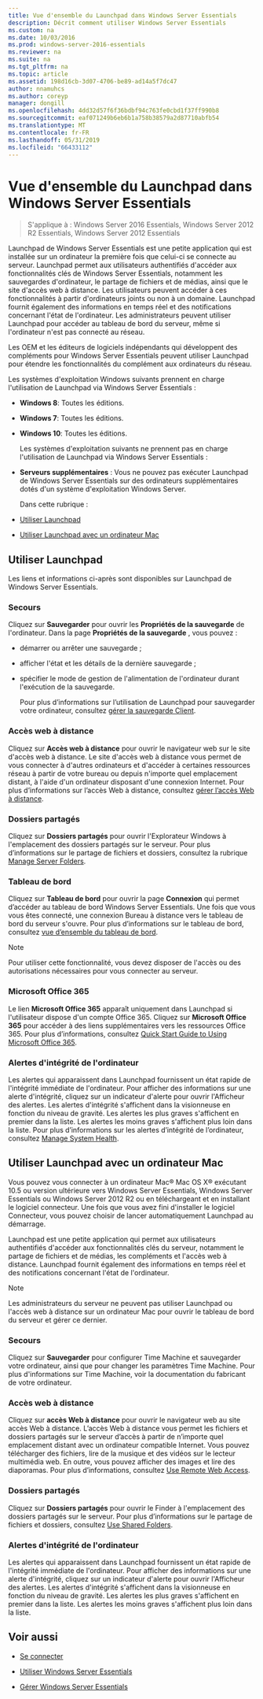 ```yaml
---
title: Vue d'ensemble du Launchpad dans Windows Server Essentials
description: Décrit comment utiliser Windows Server Essentials
ms.custom: na
ms.date: 10/03/2016
ms.prod: windows-server-2016-essentials
ms.reviewer: na
ms.suite: na
ms.tgt_pltfrm: na
ms.topic: article
ms.assetid: 198d16cb-3d07-4706-be89-ad14a5f7dc47
author: nnamuhcs
ms.author: coreyp
manager: dongill
ms.openlocfilehash: 4dd32d57f6f36bdbf94c763fe0cbd1f37ff990b8
ms.sourcegitcommit: eaf071249b6eb6b1a758b38579a2d87710abfb54
ms.translationtype: MT
ms.contentlocale: fr-FR
ms.lasthandoff: 05/31/2019
ms.locfileid: "66433112"
---
```

# <a name="overview-of-the-launchpad-in-windows-server-essentials"></a>Vue d'ensemble du Launchpad dans Windows Server Essentials

>S'applique à : Windows Server 2016 Essentials, Windows Server 2012 R2 Essentials, Windows Server 2012 Essentials

Launchpad de Windows Server Essentials est une petite application qui est installée sur un ordinateur la première fois que celui-ci se connecte au serveur. Launchpad permet aux utilisateurs authentifiés d'accéder aux fonctionnalités clés de Windows Server Essentials, notamment les sauvegardes d'ordinateur, le partage de fichiers et de médias, ainsi que le site d'accès web à distance. Les utilisateurs peuvent accéder à ces fonctionnalités à partir d'ordinateurs joints ou non à un domaine. Launchpad fournit également des informations en temps réel et des notifications concernant l'état de l'ordinateur. Les administrateurs peuvent utiliser Launchpad pour accéder au tableau de bord du serveur, même si l'ordinateur n'est pas connecté au réseau.  
  
 Les OEM et les éditeurs de logiciels indépendants qui développent des compléments pour Windows Server Essentials peuvent utiliser Launchpad pour étendre les fonctionnalités du complément aux ordinateurs du réseau.  
  
 Les systèmes d'exploitation Windows suivants prennent en charge l'utilisation de Launchpad via Windows Server Essentials :  
  
- **Windows 8**: Toutes les éditions.  
  
- **Windows 7**: Toutes les éditions.  
- **Windows 10**: Toutes les éditions. 
  
  Les systèmes d'exploitation suivants ne prennent pas en charge l'utilisation de Launchpad via Windows Server Essentials :  
  
- **Serveurs supplémentaires** : Vous ne pouvez pas exécuter Launchpad de Windows Server Essentials sur des ordinateurs supplémentaires dotés d'un système d'exploitation Windows Server.  
  
  Dans cette rubrique :  
  
- [Utiliser Launchpad](Overview-of-the-Launchpad-in-Windows-Server-Essentials.md#BKMK_Launchpad)  
  
- [Utiliser Launchpad avec un ordinateur Mac](Overview-of-the-Launchpad-in-Windows-Server-Essentials.md#BKMK_Mac)  
  
##  <a name="BKMK_Launchpad"></a> Utiliser Launchpad  
 Les liens et informations ci-après sont disponibles sur Launchpad de Windows Server Essentials.  
  
### <a name="backup"></a>Secours  
 Cliquez sur **Sauvegarder** pour ouvrir les **Propriétés de la sauvegarde** de l'ordinateur. Dans la page **Propriétés de la sauvegarde** , vous pouvez :  
  
- démarrer ou arrêter une sauvegarde ;  
  
- afficher l'état et les détails de la dernière sauvegarde ;  
  
- spécifier le mode de gestion de l'alimentation de l'ordinateur durant l'exécution de la sauvegarde.  
  
  Pour plus d’informations sur l’utilisation de Launchpad pour sauvegarder votre ordinateur, consultez [gérer la sauvegarde Client](Manage-Client-Computer-Backup-in-Windows-Server-Essentials.md).  
  
### <a name="remote-web-access"></a>Accès web à distance  
 Cliquez sur **Accès web à distance** pour ouvrir le navigateur web sur le site d'accès web à distance. Le site d'accès web à distance vous permet de vous connecter à d'autres ordinateurs et d'accéder à certaines ressources réseau à partir de votre bureau ou depuis n'importe quel emplacement distant, à l'aide d'un ordinateur disposant d'une connexion Internet. Pour plus d’informations sur l’accès Web à distance, consultez [gérer l’accès Web à distance](Manage-Remote-Web-Access-in-Windows-Server-Essentials.md).  
  
### <a name="shared-folders"></a>Dossiers partagés  
 Cliquez sur **Dossiers partagés** pour ouvrir l'Explorateur Windows à l'emplacement des dossiers partagés sur le serveur. Pour plus d’informations sur le partage de fichiers et dossiers, consultez la rubrique [Manage Server Folders](Manage-Server-Folders-in-Windows-Server-Essentials.md).  
  
### <a name="dashboard"></a>Tableau de bord  
 Cliquez sur  **Tableau de bord** pour ouvrir la page **Connexion** qui permet d’accéder au tableau de bord Windows Server Essentials. Une fois que vous vous êtes connecté, une connexion Bureau à distance vers le tableau de bord du serveur s'ouvre. Pour plus d’informations sur le tableau de bord, consultez [vue d’ensemble du tableau de bord](Overview-of-the-Dashboard-in-Windows-Server-Essentials.md).  
  
> [!NOTE]
>  Pour utiliser cette fonctionnalité, vous devez disposer de l'accès ou des autorisations nécessaires pour vous connecter au serveur.  
  
### <a name="microsoft-office-365"></a>Microsoft Office 365  
 Le lien **Microsoft Office 365** apparaît uniquement dans Launchpad si l'utilisateur dispose d'un compte Office 365. Cliquez sur  **Microsoft Office 365** pour accéder à des liens supplémentaires vers les ressources Office 365. Pour plus d’informations, consultez [Quick Start Guide to Using Microsoft Office 365](../use/Quick-Start-Guide-to-Using-Microsoft-Office-365-with-Windows-Server-Essentials.md).  
  
### <a name="computer-health-alerts"></a>Alertes d'intégrité de l'ordinateur  
 Les alertes qui apparaissent dans Launchpad fournissent un état rapide de l'intégrité immédiate de l'ordinateur. Pour afficher des informations sur une alerte d'intégrité, cliquez sur un indicateur d'alerte pour ouvrir l'Afficheur des alertes. Les alertes d'intégrité s'affichent dans la visionneuse en fonction du niveau de gravité. Les alertes les plus graves s'affichent en premier dans la liste. Les alertes les moins graves s'affichent plus loin dans la liste. Pour plus d’informations sur les alertes d’intégrité de l’ordinateur, consultez [Manage System Health](Manage-System-Health-in-Windows-Server-Essentials.md).  
  
##  <a name="BKMK_Mac"></a> Utiliser Launchpad avec un ordinateur Mac  
 Vous pouvez vous connecter à un ordinateur Mac® Mac OS X® exécutant 10.5 ou version ultérieure vers Windows Server Essentials, Windows Server Essentials ou Windows Server 2012 R2 ou en téléchargeant et en installant le logiciel connecteur. Une fois que vous avez fini d'installer le logiciel Connecteur, vous pouvez choisir de lancer automatiquement Launchpad au démarrage.  
  
 Launchpad est une petite application qui permet aux utilisateurs authentifiés d'accéder aux fonctionnalités clés du serveur, notamment le partage de fichiers et de médias, les compléments et l'accès web à distance. Launchpad fournit également des informations en temps réel et des notifications concernant l'état de l'ordinateur.  
  
> [!NOTE]
>  Les administrateurs du serveur ne peuvent pas utiliser Launchpad ou l'accès web à distance sur un ordinateur Mac pour ouvrir le tableau de bord du serveur et gérer ce dernier.  
  
### <a name="backup"></a>Secours  
 Cliquez sur **Sauvegarder** pour configurer Time Machine et sauvegarder votre ordinateur, ainsi que pour changer les paramètres Time Machine. Pour plus d'informations sur Time Machine, voir la documentation du fabricant de votre ordinateur.  
  
### <a name="remote-web-access"></a>Accès web à distance  
 Cliquez sur **accès Web à distance** pour ouvrir le navigateur web au site accès Web à distance. L’accès Web à distance vous permet les fichiers et dossiers partagés sur le serveur d’accès à partir de n’importe quel emplacement distant avec un ordinateur compatible Internet. Vous pouvez télécharger des fichiers, lire de la musique et des vidéos sur le lecteur multimédia web. En outre, vous pouvez afficher des images et lire des diaporamas. Pour plus d’informations, consultez [Use Remote Web Access](../use/Use-Remote-Web-Access-in-Windows-Server-Essentials.md).  
  
### <a name="shared-folders"></a>Dossiers partagés  
 Cliquez sur **Dossiers partagés** pour ouvrir le Finder à l'emplacement des dossiers partagés sur le serveur. Pour plus d’informations sur le partage de fichiers et dossiers, consultez [Use Shared Folders](../use/Use-Shared-Folders-in-Windows-Server-Essentials.md).  
  
### <a name="computer-health-alerts"></a>Alertes d'intégrité de l'ordinateur  
 Les alertes qui apparaissent dans Launchpad fournissent un état rapide de l'intégrité immédiate de l'ordinateur. Pour afficher des informations sur une alerte d'intégrité, cliquez sur un indicateur d'alerte pour ouvrir l'Afficheur des alertes. Les alertes d'intégrité s'affichent dans la visionneuse en fonction du niveau de gravité. Les alertes les plus graves s'affichent en premier dans la liste. Les alertes les moins graves s'affichent plus loin dans la liste.  
  
## <a name="see-also"></a>Voir aussi  
  
-   [Se connecter](../use/Get-Connected-in-Windows-Server-Essentials.md)  
  
-   [Utiliser Windows Server Essentials](../use/Use-Windows-Server-Essentials.md)  
  
-   [Gérer Windows Server Essentials](Manage-Windows-Server-Essentials.md)
